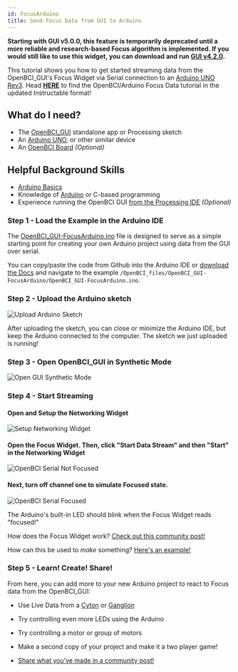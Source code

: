 ```yaml
---
id: FocusArduino
title: Send Focus Data from GUI to Arduino
---
```

**Starting with GUI v5.0.0, this feature is temporarily deprecated until a more reliable and research-based Focus algorithm is implemented. If you would still like to use this widget, you can download and run [GUI v4.2.0](https://github.com/OpenBCI/OpenBCI_GUI/releases/tag/v4.2.0).**

This tutorial shows you how to get started streaming data from the OpenBCI_GUI's Focus Widget via Serial connection to an [Arduino UNO Rev3](https://store.arduino.cc/usa/arduino-uno-rev3).
Head [**HERE**](https://www.instructables.com/id/Send-Focus-Data-From-OpenBCI-GUI-to-Arduino/) to find the OpenBCI/Arduino Focus Data tutorial in the updated Instructable format!

## What do I need?

-   The [OpenBCI_GUI](https://github.com/OpenBCI/OpenBCI_GUI/releases/latest) standalone app or Processing sketch
-   An [Arduino UNO](https://store.arduino.cc/usa/arduino-uno-rev3), or other similar device
-   An [OpenBCI Board](https://shop.openbci.com/collections/frontpage) _(Optional)_

## Helpful Background Skills

-   [Arduino Basics](https://www.arduino.cc/en/Guide/HomePage)
-   Knowledge of [Arduino](https://www.arduino.cc/reference/en/) or C-based programming
-   Experience running the OpenBCI GUI [from the Processing IDE](06Software/01-OpenBCISoftware/01-OpenBCI_GUI.md) _(Optional)_

### Step 1 - Load the Example in the Arduino IDE

The [OpenBCI_GUI-FocusArduino.ino](https://github.com/OpenBCI/Documentation/blob/master/OpenBCI_files/OpenBCI_GUI-FocusArduino/OpenBCI_GUI-FocusArduino.ino) file is designed to serve as a simple starting point for creating your own Arduino project using data from the GUI over serial.

You can copy/paste the code from Github into the Arduino IDE or [download the Docs](https://github.com/OpenBCI/Documentation/archive/master.zip) and navigate to the example `/OpenBCI_files/OpenBCI_GUI-FocusArduino/OpenBCI_GUI-FocusArduino.ino`.

### Step 2 - Upload the Arduino sketch

![Upload Arduino Sketch](assets/ExamplesImages/gui_arduino_uploadArduinoSketchIDE.png)

After uploading the sketch, you can close or minimize the Arduino IDE, but keep the Arduino connected to the computer. The sketch we just uploaded is running!

### Step 3 - Open OpenBCI_GUI in Synthetic Mode

![Open GUI Synthetic Mode](assets/ExamplesImages/gui_arduino_selectSyntheticMode.png)

### Step 4 - Start Streaming

#### Open and Setup the Networking Widget

![Setup Networking Widget](assets/ExamplesImages/gui_arduino_setupNetworkingWidgetSerial.png)

#### Open the Focus Widget. Then, click "Start Data Stream" and then "Start" in the Networking Widget

![OpenBCI Serial Not Focused](assets/ExamplesImages/gui_arduino_serial_notFocused.png)

#### Next, turn off channel one to simulate Focused state.

![OpenBCI Serial Focused](assets/ExamplesImages/gui_arduino_serial_Focused.png)

The Arduino's built-in LED should blink when the Focus Widget reads "focused!"

How does the Focus Widget work? [Check out this community post!](https://openbci.com/community/focus-visualization-widget/)

How can this be used to _make_ something? [Here's an example!](https://openbci.com/community/using-openbci-guis-focus-widget-to-harness-alpha-and-beta-waves/)

### Step 5 - Learn! Create! Share!

From here, you can add more to your new Arduino project to react to Focus data from the OpenBCI_GUI:

-   Use Live Data from a [Cyton](https://shop.openbci.com/collections/frontpage/products/cyton-biosensing-board-8-channel?variant=38958638542) or [Ganglion](https://shop.openbci.com/collections/frontpage/products/ganglion-board)

-   Try controlling even more LEDs using the Arduino

-   Try controlling a motor or group of motors

-   Make a second copy of your project and make it a two player game!

-   [Share what you've made in a community post!](https://openbci.com/community/)
